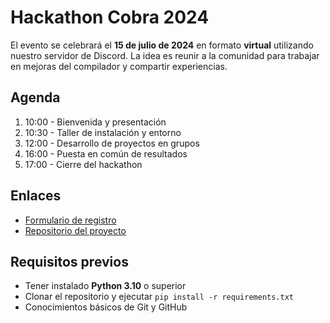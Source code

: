 # Hackathon Cobra 2024

El evento se celebrará el **15 de julio de 2024** en formato **virtual** utilizando nuestro servidor de Discord. La idea es reunir a la comunidad para trabajar en mejoras del compilador y compartir experiencias.

## Agenda
1. 10:00 - Bienvenida y presentación
2. 10:30 - Taller de instalación y entorno
3. 12:00 - Desarrollo de proyectos en grupos
4. 16:00 - Puesta en común de resultados
5. 17:00 - Cierre del hackathon

## Enlaces
- [Formulario de registro](https://example.com/registro)
- [Repositorio del proyecto](https://github.com/pCobra/pCobra)

## Requisitos previos
- Tener instalado **Python 3.10** o superior
- Clonar el repositorio y ejecutar `pip install -r requirements.txt`
- Conocimientos básicos de Git y GitHub

